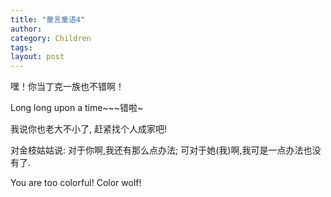 ```yaml
---
title: "童言童语4"
author:
category: Children
tags: 
layout: post
---
```

嘿！你当丁克一族也不错啊！

Long long upon a time~~~错啦~

我说你也老大不小了, 赶紧找个人成家吧!

对金枝姑姑说: 对于你啊,我还有那么点办法; 可对于她(我)啊,我可是一点办法也没有了. 

You are too colorful! Color wolf! 

